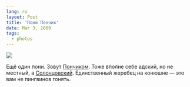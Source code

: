 ```yaml
---
lang: ru
layout: Post
title: 'Пони Пончик'
date: Mar 3, 2009
tags:
  - photos
---
```


![](photo://2009-01-08_5D_1668_Artem_Sapegin)

Ещё один пони. Зовут [Пончиком](http://solontsovo-horse.ru/horses/ponchik.html "Пони Пончик"). Тоже вполне себе адский, но не местный, а [Солонцовский](http://morning.photos/travel/solontsovo "Фотографии из Солонцово"). Единственный жеребец на конюшне — это вам не пингвинов гонять.
